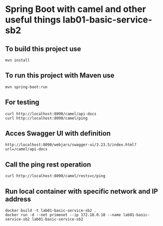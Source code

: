 # Spring Boot with camel and other useful things lab01-basic-service-sb2 

## To build this project use

```
mvn install
```

## To run this project with Maven use

```
mvn spring-boot:run
```


## For testing

```
curl http://localhost:8090/camel/api-docs
curl http://localhost:8090/camel/ping
```


## Acces Swagger UI with definition

```
http://localhost:8090/webjars/swagger-ui/3.23.5/index.html?url=/camel/api-docs
```

## Call the ping rest operation
```
curl http://localhost:8090/camel/restsvc/ping
```

## Run local container with specific network and IP address


```
docker build -t lab01-basic-service-sb2 .
docker run -d --net primenet --ip 172.18.0.10 --name lab01-basic-service-sb2 lab01-basic-service-sb2
```